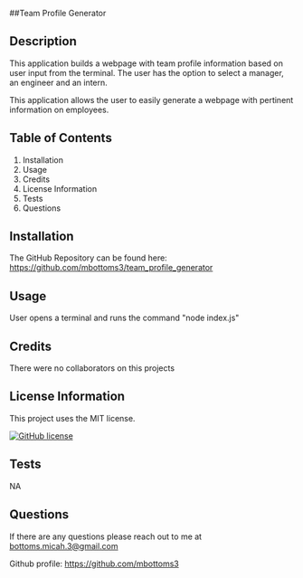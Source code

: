 ##Team Profile Generator

## Description

This application builds a webpage with team profile information based on user input from the terminal. The user has the option to select a manager, an engineer and an intern.

This application allows the user to easily generate a webpage with pertinent information on employees.

## Table of Contents

1. Installation
2. Usage
3. Credits
4. License Information
5. Tests
6. Questions

## Installation

The GitHub Repository can be found here: https://github.com/mbottoms3/team_profile_generator

## Usage

User opens a terminal and runs the command "node index.js"

## Credits

There were no collaborators on this projects

## License Information

This project uses the MIT license.

[![GitHub license](https://img.shields.io/badge/license-MIT-blue.svg)](https://choosealicense.com/licenses/mit/)

## Tests

NA

## Questions

If there are any questions please reach out to me at bottoms.micah.3@gmail.com

Github profile: https://github.com/mbottoms3
